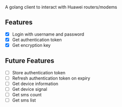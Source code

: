 A golang client to interact with Huawei routers/modems

## Features

- [x] Login with username and password
- [x] Get authentication token
- [x] Get encryption key

## Future Features

- [ ] Store authentication token
- [ ] Refresh authentication token on expiry
- [ ] Get device information
- [ ] Get device signal
- [ ] Get sms count
- [ ] Get sms list